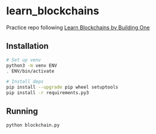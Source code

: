 # learn_blockchains
Practice repo following [Learn Blockchains by Building One](https://hackernoon.com/learn-blockchains-by-building-one-117428612f46)

## Installation

```bash
# Set up venv
python3 -m venv ENV
. ENV/bin/activate

# Install deps
pip install --upgrade pip wheel setuptools
pip install -r requirements.py3
```

## Running

```bash
python blockchain.py
```
